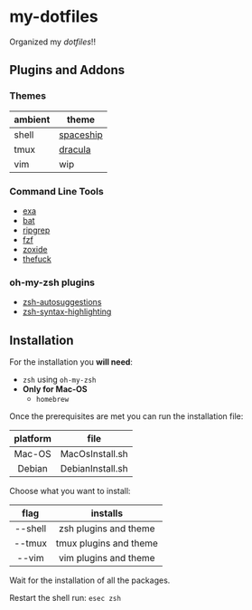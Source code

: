# my-dotfiles

Organized my _dotfiles_!!

## Plugins and Addons

### Themes

| ambient | theme |
| --- | --- |
| shell | [spaceship](https://github.com/spaceship-prompt/spaceship-prompt) |
| tmux | [dracula](https://draculatheme.com/tmux) |
| vim | wip |

### Command Line Tools

- [exa](https://github.com/ogham/exa)
- [bat](https://github.com/sharkdp/bat)
- [ripgrep](https://github.com/BurntSushi/ripgrep)
- [fzf](https://github.com/junegunn/fzf)
- [zoxide](https://github.com/ajeetdsouza/zoxide)
- [thefuck](https://github.com/nvbn/thefuck)

### oh-my-zsh plugins

- [zsh-autosuggestions](https://github.com/zsh-users/zsh-autosuggestions)
- [zsh-syntax-highlighting](https://github.com/zsh-users/zsh-syntax-highlighting)

###

## Installation

For the installation you **will need**:

- `zsh` using `oh-my-zsh`
- **Only for Mac-OS**
    - `homebrew`

Once the prerequisites are met you can run the installation file:

| platform | file |
| :---: | :---: |
| Mac-OS | MacOsInstall.sh |
| Debian | DebianInstall.sh |

Choose what you want to install:

| flag | installs |
| :---: | :---: |
| --shell | zsh plugins and theme |
| --tmux | tmux plugins and theme |
| --vim | vim plugins and theme | 

Wait for the installation of all the packages.

Restart the shell run: `esec zsh`




